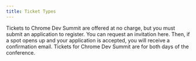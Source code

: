 ```yaml
---
title: Ticket Types
---
```


Tickets to Chrome Dev Summit are offered at no charge, but you must submit an application to register. You can request an invitation here. Then, if a spot opens up and your application is accepted, you will receive a confirmation email. Tickets for Chrome Dev Summit are for both days of the conference.
